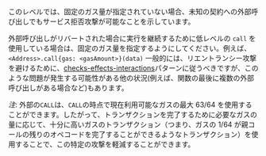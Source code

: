 このレベルでは、固定のガス量が指定されていない場合、未知の契約への外部呼び出しでもサービス拒否攻撃が可能なことを示しています。

外部呼び出しがリバートされた場合に実行を継続するために低レベルの `call` を使用している場合は、固定のガス量を指定するようにしてください。例えば、`<Address>.call{gas: <gasAmount>}(data)`
一般的には、リエントランシー攻撃を避けるために、[checks-effects-interactions](http://solidity.readthedocs.io/en/latest/security-considerations.html#use-the-checks-effects-interactions-pattern)パターンに従うべきですが、このような問題が発生する可能性がある他の状況(例えば、関数の最後に複数の外部呼び出しがある場合など)もあります。

_注_: 外部の`CALL`は、`CALL`の時点で現在利用可能なガスの最大 63/64 を使用することができます。したがって、トランザクションを完了するために必要なガスの量に応じて、十分に高いガスのトランザクション（つまり、ガスの 1/64 が親コールの残りのオペコードを完了することができるようなトランザクション）を使用することで、この特定の攻撃を軽減することができます。
